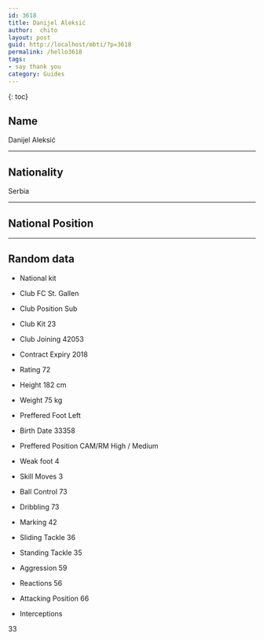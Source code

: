 ```yaml
---
id: 3618
title: Danijel Aleksić
author:  chito 
layout: post
guid: http://localhost/mbti/?p=3618
permalink: /hello3618
tags:
- say thank you
category: Guides
---
```



{: toc}


## Name  
Danijel Aleksić 

* * *

## Nationality  
Serbia 

* * *

## National Position 

* * *

## Random data 

  * National kit 
  * Club 
FC St. Gallen 

  * Club Position 
Sub 

  * Club Kit 
23 

  * Club Joining 
42053 

  * Contract Expiry 
2018 

  * Rating 
72 

  * Height 
182 cm 

  * Weight 
75 kg 

  * Preffered Foot 
Left 

  * Birth Date 
33358 

  * Preffered Position 
CAM/RM High / Medium 

  * Weak foot 
4 

  * Skill Moves 
3 

  * Ball Control 
73 

  * Dribbling 
73 

  * Marking 
42 

  * Sliding Tackle 
36 

  * Standing Tackle 
35 

  * Aggression 
59 

  * Reactions 
56 

  * Attacking Position 
66 

  * Interceptions 

33</ul>